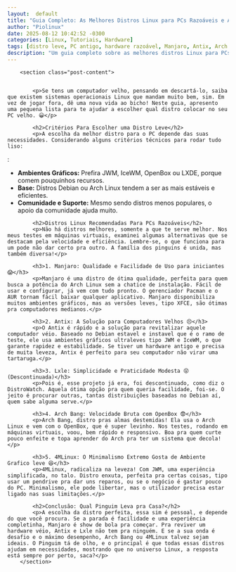 ```yaml
---
layout:  default
title: "Guia Completo: As Melhores Distros Linux para PCs Razoáveis e Antigos"
author: "Piolinux"
date: 2025-08-12 10:42:52 -0300
categories: [Linux, Tutoriais, Hardware]
tags: [distro leve, PC antigo, hardware razoável, Manjaro, Antix, Arch Bang, 4MLinux, Lxle]
description: "Um guia completo sobre as melhores distros Linux para PCs antigos e hardware modesto. Descubra opções leves e eficientes para dar uma nova vida à sua máquina."
---
```






        <section class="post-content">
           
            
            <p>Se tens um computador velho, pensando em descartá-lo, saiba que existem sistemas operacionais Linux que mandam muito bem, sim. Em vez de jogar fora, dê uma nova vida ao bicho! Neste guia, apresento uma pequena lista para te ajudar a escolher qual distro colocar no seu PC velho. 😀</p>

            <h2>Critérios Para Escolher uma Distro Leve</h2>
            <p>A escolha da melhor distro para o PC depende das suas necessidades. Considerando alguns critérios técnicos para rodar tudo liso:
:</p>
            <ul>
                <li><strong>Ambientes Gráficos:</strong> Prefira JWM, IceWM, OpenBox ou LXDE, porque comem pouquinhos recursos.</li>
                <li><strong>Base:</strong> Distros Debian ou Arch Linux tendem a ser as mais estáveis e eficientes.</li>
                <li><strong>Comunidade e Suporte:</strong> Mesmo sendo distros menos populares, o apoio da comunidade ajuda muito.</li>
            </ul>

            <h2>Distros Linux Recomendadas Para PCs Razoáveis</h2>
            <p>Não há distros melhores, somente a que te serve melhor. Nos meus testes em máquinas virtuais, examinei algumas alternativas que se destacam pela velocidade e eficiência. Lembre-se, o que funciona para um pode não dar certo pra outro. A família dos pinguins é unida, mas também diversa!</p>
            
            <h3>1. Manjaro: Qualidade e Facilidade de Uso para iniciantes😱</h3>
            <p>Manjaro é uma distro de ótima qualidade, perfeita para quem busca a potência do Arch Linux sem a chatice de instalação. Fácil de usar e configurar, já vem com tudo pronto. O gerenciador Pacman e o AUR tornam fácil baixar qualquer aplicativo. Manjaro disponibiliza muitos ambientes gráficos, mas as versões leves, tipo XFCE, são ótimas pra computadores medianos.</p>
            
            <h3>2. Antix: A Solução para Computadores Velhos 😣</h3>
            <p>O Antix é rápido e a solução para revitalizar aquele computador véio. Baseado no Debian estavel e instavel que é o ramo de teste, ele usa ambientes gráficos ultraleves tipo JWM e IceWM, o que garante rapidez e estabilidade. Se tiver um hardware antigo e precisa de muita leveza, Antix é perfeito para seu computador não virar uma tartaruga.</p>
            
            <h3>3. Lxle: Simplicidade e Praticidade Modesta 😝 (Descontinuada)</h3>
            <p>Pois é, esse projeto já era, foi descontinuado, como diz o DistroWatch. Aquela ótima opção pra quem queria facilidade, foi-se. O jeito é procurar outras, tantas distribuições baseadas no Debian aí, quem sabe alguma serve.</p>
            
            <h3>4. Arch Bang: Velocidade Bruta com OpenBox 😨</h3>
            <p>Arch Bang, distro pras almas destemidas! Ela usa o Arch Linux e vem com o OpenBox, que é super levinho. Nos testes, rodando em máquinas virtuais, voou, bem rápido e responsivo. Boa pra quem curte pouco enfeite e topa aprender do Arch pra ter um sistema que decola!</p>
            
            <h3>5. 4MLinux: O Minimalismo Extremo Gosta de Ambiente Grafico leve 😆</h3>
            <p>4MLinux, radicaliza na leveza! Com JWM, uma experiência simplificada, no talo. Distro enxuta, perfeita pra certas coisas, tipo usar um pendrive pra dar uns reparos, ou se o negócio é gastar pouco do PC. Minimalismo, ele pode libertar, mas o utilizador precisa estar ligado nas suas limitações.</p>
            
            <h2>Conclusão: Qual Pinguim Leva pra Casa?</h2>
            <p>A escolha da distro perfeita, essa sim é pessoal, e depende do que você procura. Se a parada é facilidade e uma experiência completinha, Manjaro é show de bola pra começar. Pra reviver um hardware véio, Antix e Lxle não tem pra ninguém. E se a sua onda é desafio e o máximo desempenho, Arch Bang ou 4MLinux talvez sejam ideais. O Pinguim tá de olho, e o principal é que todas essas distros ajudam em necessidades, mostrando que no universo Linux, a resposta está sempre por perto, saca?</p>
        </section>
  

